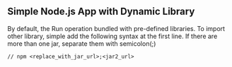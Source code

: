## Simple Node.js App with Dynamic Library

By default, the Run operation bundled with pre-defined libraries. To import other library, simple add the following syntax at the first line. If there are more than one jar, separate them with semicolon(;)
```
// npm <replace_with_jar_url>;<jar2_url>
```
